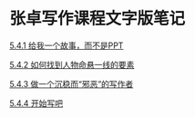 # 张卓写作课程**文字版笔记**

[5.4.1 给我一个故事，而不是PPT](/5.4.1-ppt.html)

[5.4.2 如何找到人物命悬一线的要素](/521-如何深入介绍一个技术点.md)

[5.4.3 做一个沉稳而“邪恶”的写作者](/5.4/5.4.3.md)

[5.4.4 开始写吧](/5.4/5.4.4.md)

